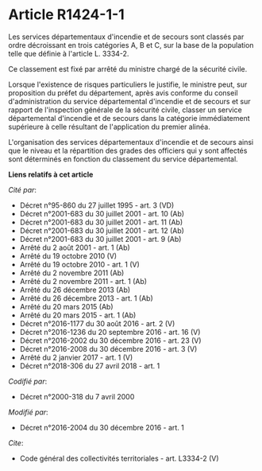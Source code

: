 # Article R1424-1-1

Les services départementaux d'incendie et de secours sont classés par ordre décroissant en trois catégories A, B et C, sur la
base de la population telle que définie à l'article L. 3334-2.

Ce classement est fixé par arrêté du ministre chargé de la sécurité civile.

Lorsque l'existence de risques particuliers le justifie, le ministre peut, sur proposition du préfet du département, après
avis conforme du conseil d'administration du service départemental d'incendie et de secours et sur rapport de l'inspection
générale de la sécurité civile, classer un service départemental d'incendie et de secours dans la catégorie immédiatement
supérieure à celle résultant de l'application du premier alinéa.

L'organisation des services départementaux d'incendie et de secours ainsi que le niveau et la répartition des grades des
officiers qui y sont affectés sont déterminés en fonction du classement du service départemental.

**Liens relatifs à cet article**

_Cité par_:

  - Décret n°95-860 du 27 juillet 1995 - art. 3 (VD)
  - Décret n°2001-683 du 30 juillet 2001 - art. 10 (Ab)
  - Décret n°2001-683 du 30 juillet 2001 - art. 11 (Ab)
  - Décret n°2001-683 du 30 juillet 2001 - art. 12 (Ab)
  - Décret n°2001-683 du 30 juillet 2001 - art. 9 (Ab)
  - Arrêté du 2 août 2001 - art. 1 (Ab)
  - Arrêté du 19 octobre 2010 (V)
  - Arrêté du 19 octobre 2010 - art. 1 (V)
  - Arrêté du 2 novembre 2011 (Ab)
  - Arrêté du 2 novembre 2011 - art. 1 (Ab)
  - Arrêté du 26 décembre 2013 (Ab)
  - Arrêté du 26 décembre 2013 - art. 1 (Ab)
  - Arrêté du 20 mars 2015 (Ab)
  - Arrêté du 20 mars 2015 - art. 1 (Ab)
  - Décret n°2016-1177 du 30 août 2016 - art. 2 (V)
  - Décret n°2016-1236 du 20 septembre 2016 - art. 16 (V)
  - Décret n°2016-2002 du 30 décembre 2016 - art. 23 (V)
  - Décret n°2016-2008 du 30 décembre 2016 - art. 3 (V)
  - Arrêté du 2 janvier 2017 - art. 1 (V)
  - Décret n°2018-306 du 27 avril 2018 - art. 1

_Codifié par_:

  - Décret n°2000-318 du 7 avril 2000

_Modifié par_:

  - Décret n°2016-2004 du 30 décembre 2016 - art. 1

_Cite_:

  - Code général des collectivités territoriales - art. L3334-2 (V)
